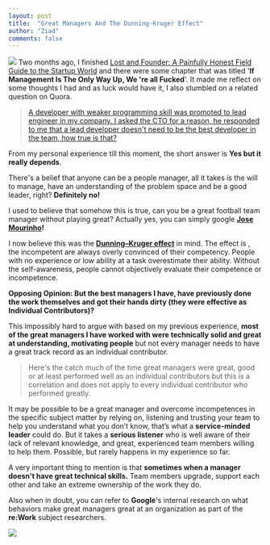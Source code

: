 ```yaml
---
layout: post
title:  "Great Managers And The Dunning-Kruger Effect"
author: "Ziad"
comments: false
---
```

[![](https://images.unsplash.com/photo-1507373318898-766a0e260b51?ixlib=rb-1.2.1&ixid=eyJhcHBfaWQiOjEyMDd9&auto=format&fit=crop&w=2250&q=80)](https://images.unsplash.com/photo-1507373318898-766a0e260b51?ixlib=rb-1.2.1&ixid=eyJhcHBfaWQiOjEyMDd9&auto=format&fit=crop&w=2250&q=80)
Two months ago, I finished [Lost and Founder: A Painfully Honest Field Guide to the Startup World](https://www.goodreads.com/book/show/35957156-lost-and-founder) and there were some chapter that was titled '**If Management Is The Only Way Up, We 're all Fucked**'. It made me reflect on some thoughts I had and as luck would have it, I also stumbled on a related question on Quora.

> [A developer with weaker programming skill was promoted to lead engineer in my company, I asked the CTO for a reason, he responded to me that a lead developer doesn't need to be the best developer in the team, how true is that?](https://www.quora.com/A-developer-with-weaker-programming-skill-was-promoted-to-lead-engineer-in-my-company-I-asked-the-CTO-for-a-reason-he-responded-to-me-that-a-lead-developer-doesnt-need-to-be-the-best-developer-in-the-team-how-true)

From my personal experience till this moment, the short answer is **Yes but it really depends**.

There's a belief that anyone can be a people manager, all it takes is the will to manage, have an understanding of the problem space and be a good leader, right? **Definitely no!**

I used to believe that somehow this is true, can you be a great football team manager without playing great? Actually yes, you can simply google **[Jose Mourinho](https://en.wikipedia.org/wiki/Jos%C3%A9_Mourinho)!**

I now believe this was the **[Dunning–Kruger effect](https://en.wikipedia.org/wiki/Dunning%E2%80%93Kruger_effect)** in mind. The effect is , the incompetent are always overly convinced of their competency. People with no experience or low ability at a task overestimate their ability. Without the self-awareness, people cannot objectively evaluate their competence or incompetence.

**Opposing Opinion: But the best managers I have, have previously done the work themselves and got their hands dirty (they were effective as Individual Contributors)?**

This impossibly hard to argue with based on my previous experience, **most of the great managers I have worked with were technically solid and great at understanding, motivating people** but not every manager needs to have a great track record as an individual contributor.

> Here's the catch much of the time great managers were great, good or at least performed well as an individual contributors but this is a correlation and does not apply to every individual contributor who performed greatly.

It may be possible to be a great manager and overcome incompetences in the specific subject matter by relying on, listening and trusting your team to help you understand what you don’t know, that’s what a **service-minded leader** could do. But it takes a **serious listener** who is well aware of their lack of relevant knowledge, and great, experienced team members willing to help them. Possible, but rarely happens in my experience so far.

A very important thing to mention is that **sometimes when a manager doesn't have great technical skills.** Team members upgrade, support each other and take an extreme ownership of the work they do.

Also when in doubt, you can refer to **Google**'s internal research on what behaviors make great managers great at an organization as part of the **re:Work** subject researchers.

[![](https://lh3.googleusercontent.com/QHnklPaN7UlXlR0-7EYtcVUTg0zTeGdtm7dqYm0Z1ubCX1FdSyxcHTQMGNPm4CfvOakEr6_1dTMlSmrOxtbT3QA=w1614)](https://lh3.googleusercontent.com/QHnklPaN7UlXlR0-7EYtcVUTg0zTeGdtm7dqYm0Z1ubCX1FdSyxcHTQMGNPm4CfvOakEr6_1dTMlSmrOxtbT3QA=w1614)
